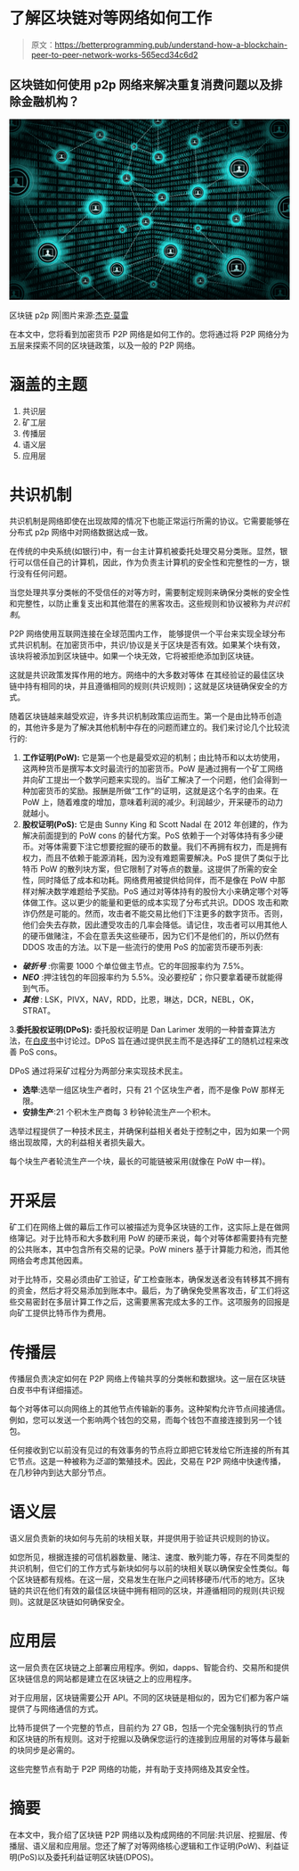 # 了解区块链对等网络如何工作

> 原文：<https://betterprogramming.pub/understand-how-a-blockchain-peer-to-peer-network-works-565ecd34c6d2>

## 区块链如何使用 p2p 网络来解决重复消费问题以及排除金融机构？

![](img/f60852cd6257372fc298d72f2e99cdd6.png)

区块链 p2p 网|图片来源:[杰克·莫雷](https://www.stockvault.net/user/profile/139626)

在本文中，您将看到加密货币 P2P 网络是如何工作的。您将通过将 P2P 网络分为五层来探索不同的区块链政策，以及一般的 P2P 网络。

# 涵盖的主题

1.  共识层
2.  矿工层
3.  传播层
4.  语义层
5.  应用层

# 共识机制

共识机制是网络即使在出现故障的情况下也能正常运行所需的协议。它需要能够在分布式 p2p 网络中对网络数据达成一致。

在传统的中央系统(如银行)中，有一台主计算机被委托处理交易分类账。显然，银行可以信任自己的计算机，因此，作为负责主计算机的安全性和完整性的一方，银行没有任何问题。

当您处理共享分类帐的不受信任的对等方时，需要制定规则来确保分类帐的安全性和完整性，以防止重复支出和其他潜在的黑客攻击。这些规则和协议被称为*共识机制*。

P2P 网络使用互联网连接在全球范围内工作，
能够提供一个平台来实现全球分布式共识机制。在加密货币中，共识/协议是关于区块是否有效。如果某个块有效，该块将被添加到区块链中。如果一个块无效，它将被拒绝添加到区块链。

这就是共识政策发挥作用的地方。网络中的大多数对等体
在其经验证的最佳区块链中持有相同的块，并且遵循相同的规则(共识规则)；这就是区块链确保安全的方式。

随着区块链越来越受欢迎，许多共识机制政策应运而生。第一个是由比特币创造的，其他许多是为了解决其他机制中存在的问题而建立的。我们来讨论几个比较流行的:

1.  **工作证明(PoW):** 它是第一个也是最受欢迎的机制；由比特币和以太坊使用，这两种货币是撰写本文时最流行的加密货币。PoW 是通过拥有一个矿工网络并向矿工提出一个数学问题来实现的。当矿工解决了一个问题，他们会得到一种加密货币的奖励。报酬是所做“工作”的证明，这就是这个名字的由来。在 PoW 上，随着难度的增加，意味着利润的减少。利润越少，开采硬币的动力就越小。
2.  **股权证明(PoS):** 它是由 Sunny King 和 Scott Nadal 在 2012 年创建的，作为解决前面提到的 PoW cons 的替代方案。PoS 依赖于一个对等体持有多少硬币。对等体需要下注它想要挖掘的硬币的数量。我们不再拥有权力，而是拥有权力，而且不依赖于能源消耗，因为没有难题需要解决。PoS 提供了类似于比特币 PoW 的散列块方案，但它限制了对等点的数量。这提供了所需的安全性，同时降低了成本和功耗。网络费用被提供给同伴，而不是像在 PoW 中那样对解决数学难题给予奖励。PoS 通过对等体持有的股份大小来确定哪个对等体做工作。这以更少的能量和更低的成本实现了分布式共识。DDOS 攻击和欺诈仍然是可能的。然而，攻击者不能交易比他们下注更多的数字货币。否则，他们会失去存款，因此遭受攻击的几率会降低。请记住，攻击者可以用其他人的硬币做赌注，不会在意丢失这些硬币，因为它们不是他们的，所以仍然有 DDOS 攻击的方法。以下是一些流行的使用 PoS 的加密货币硬币列表:

*   ***破折号*** :你需要 1000 个单位做主节点。它的年回报率约为 7.5%。
*   ***NEO*** :押注钱包的年回报率约为 5.5%。没必要挖矿；你只要拿着硬币就能得到气币。
*   ***其他*** : LSK，PIVX，NAV，RDD，比恩，琳达，DCR，NEBL，OK，STRAT。

3.**委托股权证明(DPoS):** 委托股权证明是 Dan Larimer 发明的一种普查算法方法，在[白皮书](https://github.com/EOSIO/Documentation/blob/master/TechnicalWhitePaper.md)中讨论过。DPoS 旨在通过提供民主而不是选择矿工的随机过程来改善 PoS cons。

DPoS 通过将采矿过程分为两部分来实现技术民主。

*   **选举**:选举一组区块生产者时，只有 21 个区块生产者，而不是像 PoW 那样无限。
*   **安排生产**:21 个积木生产商每 3 秒钟轮流生产一个积木。

选举过程提供了一种技术民主，并确保利益相关者处于控制之中，因为如果一个网络出现故障，大的利益相关者损失最大。

每个块生产者轮流生产一个块，最长的可能链被采用(就像在 PoW 中一样)。

# **开采层**

矿工们在网络上做的幕后工作可以被描述为竞争区块链的工作，这实际上是在做网络簿记。对于比特币和大多数利用 PoW 的硬币来说，每个对等体都需要持有完整的公共账本，其中包含所有交易的记录。PoW miners 基于计算能力和池，而其他网络会考虑其他因素。

对于比特币，交易必须由矿工验证，矿工检查账本，确保发送者没有转移其不拥有的资金，然后才将交易添加到账本中。最后，为了确保免受黑客攻击，矿工们将这些交易密封在多层计算工作之后，这需要黑客完成太多的工作。这项服务的回报是向矿工提供比特币作为费用。

# **传播层**

传播层负责决定如何在 P2P 网络上传输共享的分类帐和数据块。这一层在区块链白皮书中有详细描述。

每个对等体可以向网络上的其他节点传输新的事务。这种架构允许节点间接通信。例如，您可以发送一个影响两个钱包的交易，而每个钱包不直接连接到另一个钱包。

任何接收到它以前没有见过的有效事务的节点将立即把它转发给它所连接的所有其它节点。这是一种被称为*泛滥*的繁殖技术。因此，交易在 P2P 网络中快速传播，在几秒钟内到达大部分节点。

# **语义层**

语义层负责新的块如何与先前的块相关联，并提供用于验证共识规则的协议。

如您所见，根据连接的可信机器数量、赌注、速度、散列能力等，存在不同类型的共识机制，但它们的工作方式与新块如何与以前的块相关联以确保安全性类似。每个区块链都有规格。在这一层，交易发生在账户之间转移硬币/代币的地方。区块链的共识在他们有效的最佳区块链中拥有相同的区块，并遵循相同的规则(共识规则)。这就是区块链如何确保安全。

# **应用层**

这一层负责在区块链之上部署应用程序。例如，dapps、智能合约、交易所和提供区块链信息的网站都是建立在区块链之上的应用程序。

对于应用层，区块链需要公开 API。不同的区块链是相似的，因为它们都为客户端提供了与网络通信的方式。

比特币提供了一个完整的节点，目前约为 27 GB，包括一个完全强制执行的节点和区块链的所有规则。这对于挖掘以及确保您运行的连接到应用层的对等体与最新的块同步是必需的。

这些完整节点有助于 P2P 网络的功能，并有助于支持网络及其安全性。

# 摘要

在本文中，我介绍了区块链 P2P 网络以及构成网络的不同层:共识层、挖掘层、传播层、语义层和应用层。您还了解了对等网络核心逻辑和工作证明(PoW)、利益证明(PoS)以及委托利益证明区块链(DPOS)。